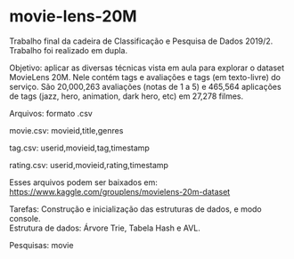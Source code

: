 # movie-lens-20M
Trabalho final da cadeira de Classificação e Pesquisa de Dados 2019/2. Trabalho foi
realizado em dupla.

Objetivo: aplicar as diversas técnicas vista em aula para explorar o dataset MovieLens 20M. Nele contém tags e avaliações e tags (em texto-livre) do serviço. São 20,000,263 avaliações (notas de 1 a 5) e 465,564 aplicações de tags (jazz, hero, animation, dark hero, etc) em 27,278 filmes.

Arquivos: formato .csv

movie.csv: movieid,title,genres

tag.csv: userid,movieid,tag,timestamp

rating.csv: userid,movieid,rating,timestamp

Esses arquivos podem ser baixados em: https://www.kaggle.com/grouplens/movielens-20m-dataset

Tarefas: Construção e inicialização das estruturas de dados, e modo console.                                                               
Estrutura de dados: Árvore Trie, Tabela Hash e AVL.                                                                                       

Pesquisas:
movie <title or prefix>: retorna a lista de filmes com esse prefixo e para cada filme o genero, avaliaçaão média e número de avaliações. 
(implementada somente para confirmar se o filme esta no dataset, sem pesquisa).

user <useID>: retorna a lista de filmes avaliações pelo usuários e para cada filme mostrar a nota dada pelo usuário, a média global e a contagem de avaliações.

top<N> '<genre>' - retorna os N filmes com melhores notas de um dado gênero com no mínimo 1000 avaliações.

tags <list of tags> - retorna para cada lista de tags dada, a pesquisa deve apresentar a lista de filmes que estão associados a essas tags.
ex: tags 'hero' 'marvel'

(erro: filmes com diferentes tags sao retornados da pesquisa)
